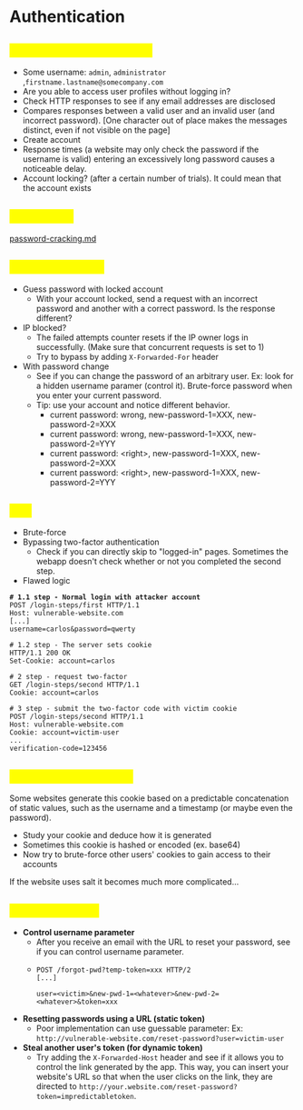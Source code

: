 # Authentication

## <mark style="color:yellow;">Usernames enumeration</mark>

* Some username: `admin`, `administrator` ,`firstname.lastname@somecompany.com`
* Are you able to access user profiles without logging in?
* Check HTTP responses to see if any email addresses are disclosed
* Compares responses between a valid user and an invalid user (and incorrect password). \[One character out of place makes the messages distinct, even if not visible on the page]
* Create account
* Response times (a website may only check the password if the username is valid) entering an excessively long password causes a noticeable delay.
* Account locking? (after a certain number of trials). It could mean that the account exists

## <mark style="color:yellow;">Passwords</mark>

[password-cracking.md](../../iv-miscellaneous/password-cracking.md "mention")

## <mark style="color:yellow;">Account locking</mark>

* Guess password with locked account&#x20;
  * With your account locked, send a request with an incorrect password and another with a correct password. Is the response different?
* IP blocked?
  * The failed attempts counter resets if the IP owner logs in successfully. (Make sure that concurrent requests is set to 1)&#x20;
  * Try to bypass by adding `X-Forwarded-For` header
* With password change
  * See if you can change the password of an arbitrary user. Ex: look for a hidden username paramer (control it).  Brute-force password when you enter your current password.
  * Tip: use your account and notice different behavior.
    * current password: wrong, new-password-1=XXX, new-password-2=XXX
    * current password: wrong, new-password-1=XXX, new-password-2=YYY
    * current password: \<right>, new-password-1=XXX, new-password-2=XXX
    * current password: \<right>, new-password-1=XXX, new-password-2=YYY

## <mark style="color:yellow;">2FA</mark> <a href="#bypassing-two-factor-authentication" id="bypassing-two-factor-authentication"></a>

* Brute-force
* Bypassing two-factor authentication
  * Check if you can directly skip to "logged-in" pages. Sometimes the webapp doesn't check whether or not you completed the second step.
* Flawed logic

<pre class="language-http"><code class="lang-http"><strong># 1.1 step - Normal login with attacker account
</strong>POST /login-steps/first HTTP/1.1
Host: vulnerable-website.com
[...]
username=carlos&#x26;password=qwerty
</code></pre>

```http
# 1.2 step - The server sets cookie
HTTP/1.1 200 OK
Set-Cookie: account=carlos
```

```http
# 2 step - request two-factor
GET /login-steps/second HTTP/1.1
Cookie: account=carlos
```

```http
# 3 step - submit the two-factor code with victim cookie
POST /login-steps/second HTTP/1.1
Host: vulnerable-website.com
Cookie: account=victim-user
...
verification-code=123456
```

## <mark style="color:yellow;">Remember me option</mark>

Some websites generate this cookie based on a predictable concatenation of static values, such as the username and a timestamp (or maybe even the password).

* Study your cookie and deduce how it is generated
* Sometimes this cookie is hashed or encoded (ex. base64)
* Now try to brute-force other users' cookies to gain access to their accounts

If the website uses salt it becomes much more complicated...

## <mark style="color:yellow;">Password reset</mark>

* **Control username parameter**
  * After you receive an email with the URL to reset your password, see if you can control username parameter.
  * ```http
    POST /forgot-pwd?temp-token=xxx HTTP/2
    [...]

    user=<victim>&new-pwd-1=<whatever>&new-pwd-2=<whatever>&token=xxx
    ```
* **Resetting passwords using a URL (static token)**
  * Poor implementation can use guessable parameter: Ex: `http://vulnerable-website.com/reset-password?user=victim-user`
* **Steal another user's token (for dynamic token)**
  * Try adding the `X-Forwarded-Host` header and see if it allows you to control the link generated by the app. This way, you can insert your website's URL so that when the user clicks on the link, they are directed to `http://your.website.com/reset-password?token=impredictabletoken`.
